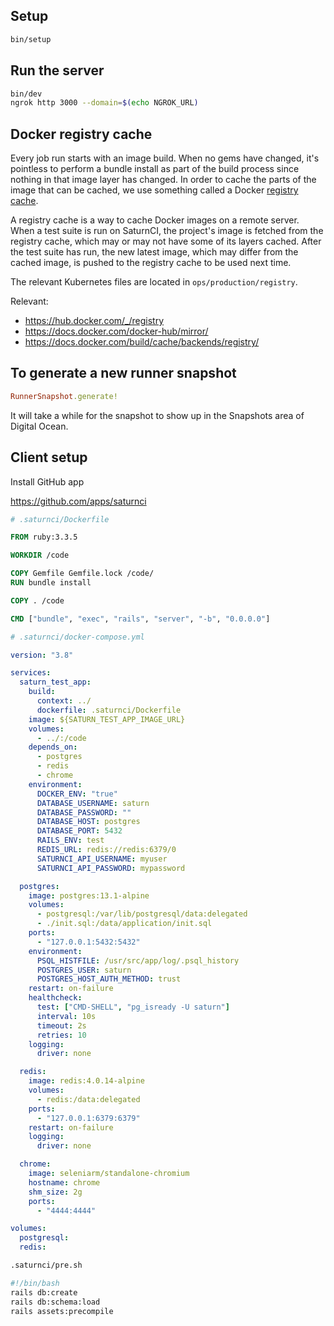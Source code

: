 ## Setup

```bash
bin/setup
```

## Run the server

```bash
bin/dev
ngrok http 3000 --domain=$(echo NGROK_URL)
```

## Docker registry cache

Every job run starts with an image build.
When no gems have changed, it's pointless to perform a bundle install as part of the build process since nothing in that image layer has changed.
In order to cache the parts of the image that can be cached, we use something called a Docker [registry cache](https://docs.docker.com/build/cache/backends/registry/).

A registry cache is a way to cache Docker images on a remote server.
When a test suite is run on SaturnCI, the project's image is fetched from the registry cache,
which may or may not have some of its layers cached.
After the test suite has run, the new latest image, which may differ from the cached image, is pushed to the registry cache to be used next time.

The relevant Kubernetes files are located in `ops/production/registry`.

Relevant:
- https://hub.docker.com/_/registry
- https://docs.docker.com/docker-hub/mirror/
- https://docs.docker.com/build/cache/backends/registry/

## To generate a new runner snapshot

```ruby
RunnerSnapshot.generate!
```

It will take a while for the snapshot to show up in the Snapshots area of Digital Ocean.

## Client setup

Install GitHub app

https://github.com/apps/saturnci

```Dockerfile
# .saturnci/Dockerfile

FROM ruby:3.3.5

WORKDIR /code

COPY Gemfile Gemfile.lock /code/
RUN bundle install

COPY . /code

CMD ["bundle", "exec", "rails", "server", "-b", "0.0.0.0"]
```

```yaml
# .saturnci/docker-compose.yml

version: "3.8"

services:
  saturn_test_app:
    build:
      context: ../
      dockerfile: .saturnci/Dockerfile
    image: ${SATURN_TEST_APP_IMAGE_URL}
    volumes:
      - ../:/code
    depends_on:
      - postgres
      - redis
      - chrome
    environment:
      DOCKER_ENV: "true"
      DATABASE_USERNAME: saturn
      DATABASE_PASSWORD: ""
      DATABASE_HOST: postgres
      DATABASE_PORT: 5432
      RAILS_ENV: test
      REDIS_URL: redis://redis:6379/0
      SATURNCI_API_USERNAME: myuser
      SATURNCI_API_PASSWORD: mypassword

  postgres:
    image: postgres:13.1-alpine
    volumes:
      - postgresql:/var/lib/postgresql/data:delegated
      - ./init.sql:/data/application/init.sql
    ports:
      - "127.0.0.1:5432:5432"
    environment:
      PSQL_HISTFILE: /usr/src/app/log/.psql_history
      POSTGRES_USER: saturn
      POSTGRES_HOST_AUTH_METHOD: trust
    restart: on-failure
    healthcheck:
      test: ["CMD-SHELL", "pg_isready -U saturn"]
      interval: 10s
      timeout: 2s
      retries: 10
    logging:
      driver: none

  redis:
    image: redis:4.0.14-alpine
    volumes:
      - redis:/data:delegated
    ports:
      - "127.0.0.1:6379:6379"
    restart: on-failure
    logging:
      driver: none

  chrome:
    image: seleniarm/standalone-chromium
    hostname: chrome
    shm_size: 2g
    ports:
      - "4444:4444"

volumes:
  postgresql:
  redis:
```

```bash
.saturnci/pre.sh

#!/bin/bash
rails db:create
rails db:schema:load
rails assets:precompile
```
